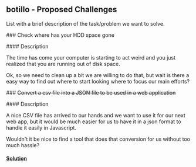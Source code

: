 ## botillo - Proposed Challenges

List with a brief description of the task/problem we want to solve.

### Check where has your HDD space gone

#### Description

The time has come your computer is starting to act weird and you just realized that you are running out of disk space.

Ok, so we need to clean up a bit we are willing to do that, but wait is there a easy way to find out where to start looking where to focus our main efforts?

### ~~Convert a csv file into a JSON file to be used in a web application~~

#### Description

A nice CSV file has arrived to our hands and we want to use it for our next web app, but it would be much easier for us to have it in a json format to handle it easily in Javascript.

Wouldn't it be nice to find a tool that does that conversion for us without too much hassle?

#### [Solution](csvjson/README.md)
